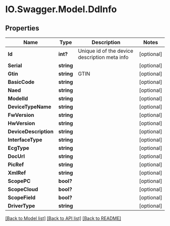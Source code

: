 # IO.Swagger.Model.DdInfo
## Properties

Name | Type | Description | Notes
------------ | ------------- | ------------- | -------------
**Id** | **int?** | Unique id of the device description meta info | [optional] 
**Serial** | **string** |  | [optional] 
**Gtin** | **string** | GTIN | [optional] 
**BasicCode** | **string** |  | [optional] 
**Naed** | **string** |  | [optional] 
**ModelId** | **string** |  | [optional] 
**DeviceTypeName** | **string** |  | [optional] 
**FwVersion** | **string** |  | [optional] 
**HwVersion** | **string** |  | [optional] 
**DeviceDescription** | **string** |  | [optional] 
**InterfaceType** | **string** |  | [optional] 
**EcgType** | **string** |  | [optional] 
**DocUrl** | **string** |  | [optional] 
**PicRef** | **string** |  | [optional] 
**XmlRef** | **string** |  | [optional] 
**ScopePC** | **bool?** |  | [optional] 
**ScopeCloud** | **bool?** |  | [optional] 
**ScopeField** | **bool?** |  | [optional] 
**DriverType** | **string** |  | [optional] 

[[Back to Model list]](../README.md#documentation-for-models) [[Back to API list]](../README.md#documentation-for-api-endpoints) [[Back to README]](../README.md)

